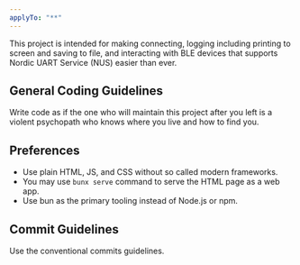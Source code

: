 ```yaml
---
applyTo: "**"
---
```


This project is intended for making connecting, logging including printing to screen and saving to file, and interacting with BLE devices that supports Nordic UART Service (NUS) easier than ever.

## General Coding Guidelines

Write code as if the one who will maintain this project after you left is a violent psychopath who knows where you live and how to find you.

## Preferences

- Use plain HTML, JS, and CSS without so called modern frameworks.
- You may use `bunx serve` command to serve the HTML page as a web app.
- Use bun as the primary tooling instead of Node.js or npm.

## Commit Guidelines

Use the conventional commits guidelines.
